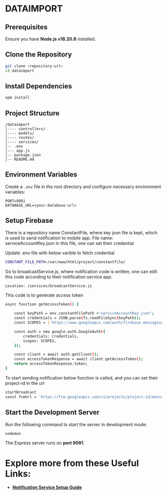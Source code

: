 # DATAIMPORT

## Prerequisites
Ensure you have **Node.js v18.20.8** installed.

## Clone the Repository
```sh
git clone <repository-url>
cd dataimport
```

## Install Dependencies
```sh
npm install
```


## Project Structure
```
/dataimport
│---- controllers/
│---- models/
|---- routes/
│---- services/
│-- .env
|--- app.js
│-- package.json
│-- README.md
```

## Environment Variables
Create a `.env` file in the root directory and configure necessary environment variables:
```
PORT=9091 
DATABASE_URL=<your-database-url>
```

## Setup Firebase
There is a repository name ConstantFile, where key json file is kept, which is used to send notification to mobile app.
File name: serviceAccountKey.json
In this file, one can set their credential

Update .env file with below varible to fetch credential
```sh
CONSTANT_FILE_PATH=/var/www/html/project/constantfile/
```

Go to broadcastService.js, where notification code is written, one can edit this code according to their notification service app.
```sh
Location: /services/broadcastService.js
```

This code is to generate access token
```sh
async function getAccessToken() {

    const keyPath = env.constantFilePath +"serviceAccountKey.json";
    const credentials = JSON.parse(fs.readFileSync(keyPath));
    const SCOPES = ['https://www.googleapis.com/auth/firebase.messaging'];

    const auth = new google.auth.GoogleAuth({
        credentials: credentials,
        scopes: SCOPES,
    });

    const client = await auth.getClient();
    const accessTokenResponse = await client.getAccessToken();
    return accessTokenResponse.token;
}
```
To start sending notification below function is called, and you can set their project-id in the url
```sh
startBroadcast
const fcmUrl = 'https://fcm.googleapis.com/v1/projects/project-id/messages:send';
```

## Start the Development Server
Run the following command to start the server in development mode:
```sh
nodemon
```
The Express server runs on **port 9091**.


# Explore more from these Useful Links:
- [**Notification Service Setup Guide**](https://github.com/ecaunicef/mychildhelpline-app/tree/main/docs/manuals/deployment-guide/)

